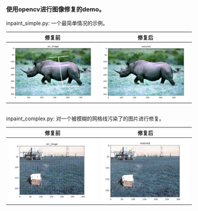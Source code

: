 ### 使用opencv进行图像修复的demo。<br>
inpaint_simple.py: 一个最简单情况的示例。
<br>


修复前           |  修复后
:-------------------------:|:-------------------------:
![修复前](https://raw.githubusercontent.com/zhmc/inpaint_demo/master/result/s_1.png)  | ![修复后](https://raw.githubusercontent.com/zhmc/inpaint_demo/master/result/s_4.png)


<br>
inpaint_complex.py: 对一个被模糊的网格线污染了的图片进行修复。
<br>

修复前           |  修复后
:-------------------------:|:-------------------------:
![修复前](https://raw.githubusercontent.com/zhmc/inpaint_demo/master/result/c_1.png)  | ![修复后](https://raw.githubusercontent.com/zhmc/inpaint_demo/master/result/c_4.png)
